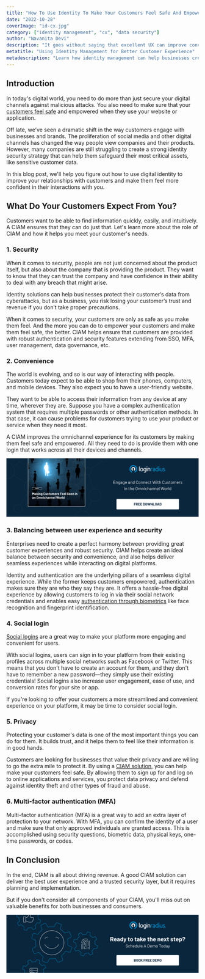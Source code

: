 ```yaml
---
title: "How To Use Identity To Make Your Customers Feel Safe And Empowered?"
date: "2022-10-28"
coverImage: "id-cx.jpg"
category: ["identity management", "cx", "data security"]
author: "Navanita Devi"
description: "It goes without saying that excellent UX can improve conversion rates, reduce churn and increase adoption rates. In this blog post, we'll help you figure out how to use digital identity to improve your relationships with customers and make them feel more confident in their interactions with you."
metatitle: "Using Identity Management for Better Customer Experience"
metadescription: "Learn how identity management can help businesses create a seamless experience for their customers while balancing security and convenience."
---
```


## Introduction

In today's digital world, you need to do more than just secure your digital channels against malicious attacks. You also need to make sure that your [customers feel safe](https://www.loginradius.com/blog/identity/digital-transformation-safeguarding-customer-experience/) and empowered when they use your website or application.

Off late, we’ve seen a dramatic shift in the way customers engage with businesses and brands. The proliferation of social media and other digital channels has changed the way people view companies and their products. However, many companies are still struggling to create a strong identity security strategy that can help them safeguard their most critical assets, like sensitive customer data.

In this blog post, we'll help you figure out how to use digital identity to improve your relationships with customers and make them feel more confident in their interactions with you.

## What Do Your Customers Expect From You?

Customers want to be able to find information quickly, easily, and intuitively. A CIAM ensures that they can do just that. Let's learn more about the role of CIAM and how it helps you meet your customer's needs. 

### 1. Security

When it comes to security, people are not just concerned about the product itself, but also about the company that is providing the product. They want to know that they can trust the company and have confidence in their ability to deal with any breach that might arise.

Identity solutions can help businesses protect their customer’s data from cyberattacks, but as a business, you risk losing your customer’s trust and revenue if you don’t take proper precautions.

When it comes to security, your customers are only as safe as you make them feel. And the more you can do to empower your customers and make them feel safe, the better. CIAM helps ensure that customers are provided with robust authentication and security features extending from SSO, MFA, user management, data governance, etc. 

### 2. Convenience

The world is evolving, and so is our way of interacting with people. Customers today expect to be able to shop from their phones, computers, and mobile devices. They also expect you to have a user-friendly website. 

They want to be able to access their information from any device at any time, wherever they are. Suppose you have a complex authentication system that requires multiple passwords or other authentication methods. In that case, it can cause problems for customers trying to use your product or service when they need it most. 

A CIAM improves the omnichannel experience for its customers by making them feel safe and empowered. All they need to do is provide them with one login that works across all their devices and channels.

[![EB-omnichannel](EB-omnichannel.png)](https://www.loginradius.com/resource/making-customers-feel-seen-in-an-omnichannel-world/)


### 3. Balancing between user experience and security

Enterprises need to create a perfect harmony between providing great customer experiences and robust security. CIAM helps create an ideal balance between security and convenience, and also helps deliver seamless experiences while interacting on digital platforms.

Identity and authentication are the underlying pillars of a seamless digital experience. While the former keeps customers empowered, authentication makes sure they are who they say they are. It offers a hassle-free digital experience by allowing customers to log in via their social network credentials and enables easy [authentication through biometrics](https://www.loginradius.com/blog/identity/what-is-mob-biometric-authentication/) like face recognition and fingerprint identification.


### 4. Social login

[Social logins](https://www.loginradius.com/social-login/) are a great way to make your platform more engaging and convenient for users.

With social logins, users can sign in to your platform from their existing profiles across multiple social networks such as Facebook or Twitter. This means that you don't have to create an account for them, and they don't have to remember a new password—they simply use their existing credentials! Social logins also increase user engagement, ease of use, and conversion rates for your site or app.

If you're looking to offer your customers a more streamlined and convenient experience on your platform, it may be time to consider social login.


### 5. Privacy

Protecting your customer's data is one of the most important things you can do for them. It builds trust, and it helps them to feel like their information is in good hands.

Customers are looking for businesses that value their privacy and are willing to go the extra mile to protect it. By using a [CIAM solution](https://www.loginradius.com/), you can help make your customers feel safe. By allowing them to sign up for and log on to online applications and services, you protect data privacy and defend against identity theft and other types of fraud and abuse.


### 6. Multi-factor authentication (MFA)

Multi-factor authentication (MFA) is a great way to add an extra layer of protection to your network. With MFA, you can confirm the identity of a user and make sure that only approved individuals are granted access. This is accomplished using security questions, biometric data, physical keys, one-time passwords, or codes.


## In Conclusion

In the end, CIAM is all about driving revenue. A good CIAM solution can deliver the best user experience and a trusted security layer, but it requires planning and implementation.

But if you don't consider all components of your CIAM, you'll miss out on valuable benefits for both businesses and consumers. 


[![book-a-demo-loginradius](../../assets/book-a-demo-loginradius.png)](https://www.loginradius.com/contact-us?utm_source=blog&utm_medium=web&utm_campaign=identity-management-for-better-cx)
